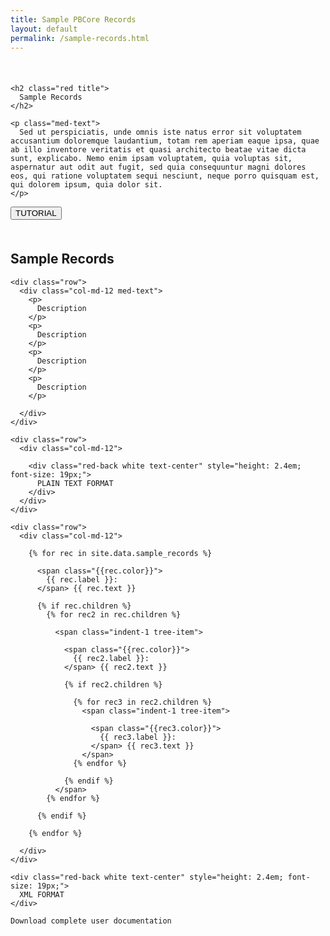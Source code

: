 ```yaml
---
title: Sample PBCore Records
layout: default
permalink: /sample-records.html
---
```

<div class="row" style="margin-top:3.6em; margin-bottom:3.6em;">
  <div class="col-md-6">

    <h2 class="red title">
      Sample Records
    </h2>

    <p class="med-text">
      Sed ut perspiciatis, unde omnis iste natus error sit voluptatem accusantium doloremque laudantium, totam rem aperiam eaque ipsa, quae ab illo inventore veritatis et quasi architecto beatae vitae dicta sunt, explicabo. Nemo enim ipsam voluptatem, quia voluptas sit, aspernatur aut odit aut fugit, sed quia consequuntur magni dolores eos, qui ratione voluptatem sequi nesciunt, neque porro quisquam est, qui dolorem ipsum, quia dolor sit.
    </p>

  </div>

  <div class="col-md-6">
    <button class="pb-button pb-button-who">TUTORIAL</button>
  </div>
</div>

<div class="row">

  <div class="col-md-3 text-center">
    <h2 class="med-title red">
      Sample Records
    </h2>

    <div class="row">
      <div class="col-md-12 med-text">
        <p>
          Description
        </p>
        <p>
          Description
        </p>
        <p>
          Description
        </p>
        <p>
          Description
        </p>

      </div>
    </div>
  </div>

  <div class="col-md-3">

    <div class="row">
      <div class="col-md-12">

        <div class="red-back white text-center" style="height: 2.4em; font-size: 19px;">
          PLAIN TEXT FORMAT
        </div>
      </div>
    </div>

    <div class="row">
      <div class="col-md-12">

        {% for rec in site.data.sample_records %}

          <span class="{{rec.color}}">
            {{ rec.label }}:
          </span> {{ rec.text }}

          {% if rec.children %}
            {% for rec2 in rec.children %}

              <span class="indent-1 tree-item">

                <span class="{{rec.color}}">
                  {{ rec2.label }}:
                </span> {{ rec2.text }}

                {% if rec2.children %}

                  {% for rec3 in rec2.children %}
                    <span class="indent-1 tree-item">

                      <span class="{{rec3.color}}">
                        {{ rec3.label }}:
                      </span> {{ rec3.text }}
                    </span>
                  {% endfor %}

                {% endif %}
              </span>
            {% endfor %}

          {% endif %}

        {% endfor %}

      </div>
    </div>
  </div>

  <div class="col-md-6">

    <div class="red-back white text-center" style="height: 2.4em; font-size: 19px;">
      XML FORMAT
    </div>

  </div>

</div>

<div class="row">
  <div class="col-md-12 med-text red">

    Download complete user documentation
  </div>
</div>
